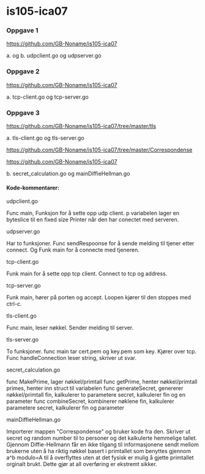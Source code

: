 ﻿# is105-ica07

### Oppgave 1

https://github.com/GB-Noname/is105-ica07

a. og b. udpclient.go og udpserver.go


### Oppgave 2 

https://github.com/GB-Noname/is105-ica07

a. tcp-client.go og tcp-server.go 


### Oppgave 3 

https://github.com/GB-Noname/is105-ica07/tree/master/tls

a. tls-client.go og tls-server.go  

https://github.com/GB-Noname/is105-ica07/tree/master/Correspondense

https://github.com/GB-Noname/is105-ica07

b. secret_calculation.go og mainDiffieHellman.go



#### Kode-kommentarer:

udpclient.go

Func main, Funksjon for å sette opp udp client.
p variabelen lager en byteslice til en fixed size 
Printer når den har conectet med serveren.

udpserver.go

Har to funksjoner. Func sendRespoonse for å sende melding til tjener etter connect. 
Og Funk main for å connecte med tjeneren. 

tcp-client.go

Funk main for å sette opp tcp client.
Connect to tcp og address. 

tcp-server.go

Funk main, hører på porten og accept.
Loopen kjører til den stoppes med ctrl-c.

tls-client.go

Func main, leser nøkkel. Sender melding til server. 

tls-server.go

To funksjoner. func main tar cert.pem og key.pem som key.
Kjører over tcp.
Func handleConnection leser string, skriver ut svar. 

secret_calculation.go

func MakePrime, lager nøkkel/primtall
func getPrime, henter nøkkel/primtall
primes, henter inn struct til variabelen 
func generateSecret, genererer nøkkel/primtall
fin, kalkulerer to parametere
secret, kalkulerer fin og en parameter
func combineSecret, kombinerer nøklene
fin, kalkulerer parametere
secret, kalkulerer fin og parameter 

mainDiffieHellman.go

Importerer mappen "Correspondense" og bruker kode fra den.
Skriver ut secret og random number til to personer og det kalkulerte hemmelige tallet. 
Gjennom Diffie-Hellmann får en ikke tilgang til informasjonene sendt mellom brukerne uten å ha riktig nøkkel basert i primtallet som benyttes gjennom a^b modulo=A til å overflyttes uten at det fysisk er mulig å gjette primtallet orginalt brukt. Dette gjør at all overføring er ekstremt sikker. 




